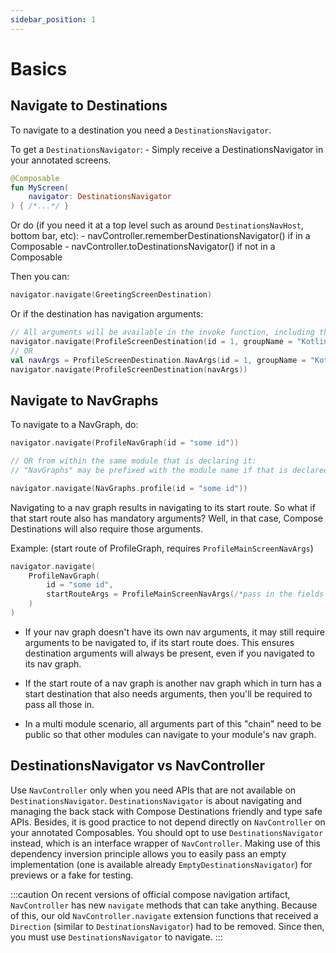```yaml
---
sidebar_position: 1
---
```


# Basics

## Navigate to Destinations

To navigate to a destination you need a `DestinationsNavigator`.

To get a `DestinationsNavigator`:
    - Simply receive a DestinationsNavigator in your annotated screens.

```kotlin
@Composable
fun MyScreen(
    navigator: DestinationsNavigator
) { /*...*/ }
```

Or do (if you need it at a top level such as around `DestinationsNavHost`, bottom bar, etc):
    - navController.rememberDestinationsNavigator() if in a Composable
    - navController.toDestinationsNavigator() if not in a Composable

Then you can:

```kotlin
navigator.navigate(GreetingScreenDestination)
```

Or if the destination has navigation arguments:

```kotlin
// All arguments will be available in the invoke function, including the default values
navigator.navigate(ProfileScreenDestination(id = 1, groupName = "Kotlin 4ever <3"))
// OR
val navArgs = ProfileScreenDestination.NavArgs(id = 1, groupName = "Kotlin 4ever <3")
navigator.navigate(ProfileScreenDestination(navArgs))
```

## Navigate to NavGraphs

To navigate to a NavGraph, do:

```kotlin
navigator.navigate(ProfileNavGraph(id = "some id"))

// OR from within the same module that is declaring it:
// "NavGraphs" may be prefixed with the module name if that is declared in a ksp config.

navigator.navigate(NavGraphs.profile(id = "some id"))
```

Navigating to a nav graph results in navigating to its start route.
So what if that start route also has mandatory arguments?
Well, in that case, Compose Destinations will also require those arguments.

Example: (start route of ProfileGraph, requires `ProfileMainScreenNavArgs`)

```kotlin
navigator.navigate(
    ProfileNavGraph(
        id = "some id",
        startRouteArgs = ProfileMainScreenNavArgs(/*pass in the fields needed*/)
    )
)
```

- If your nav graph doesn't have its own nav arguments, it may still require arguments to be navigated to, if its
start route does.
This ensures destination arguments will always be present, even if you navigated to its nav graph.

- If the start route of a nav graph is another nav graph which in turn has a start destination
that also needs arguments, then you'll be required to pass all those in.

- In a multi module scenario, all arguments part of this "chain" need to be public so that other
modules can navigate to your module's nav graph.

## DestinationsNavigator vs NavController
Use `NavController` only when you need APIs that are not available on `DestinationsNavigator`. `DestinationsNavigator` is about navigating and managing the back stack with Compose Destinations friendly and type safe APIs. 
Besides, it is good practice to not depend directly on `NavController` on your annotated Composables. You should opt to use `DestinationsNavigator` instead, which is an interface wrapper of `NavController`. Making use of this dependency inversion principle allows you to easily pass an empty implementation (one is available already `EmptyDestinationsNavigator`) for previews or a fake for testing.

:::caution
On recent versions of official compose navigation artifact, `NavController` has new `navigate` methods that can take anything. Because of this, our old `NavController.navigate` extension functions that received a `Direction` (similar to `DestinationsNavigator`) had to be removed. Since then, you must use `DestinationsNavigator` to navigate.
:::
